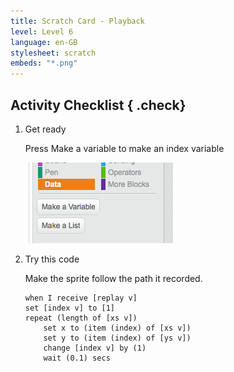 ```yaml
---
title: Scratch Card - Playback
level: Level 6
language: en-GB
stylesheet: scratch
embeds: "*.png"
---
```


## Activity Checklist { .check}

1.  Get ready
    
    Press Make a variable to make an index variable
    
    ![](variable.png)


2.  Try this code
    
    Make the sprite follow the path it recorded.

    ```scratch 
    when I receive [replay v]
    set [index v] to [1]
    repeat (length of [xs v])
        set x to (item (index) of [xs v])
        set y to (item (index) of [ys v])
        change [index v] by (1)
        wait (0.1) secs
    
    ```
